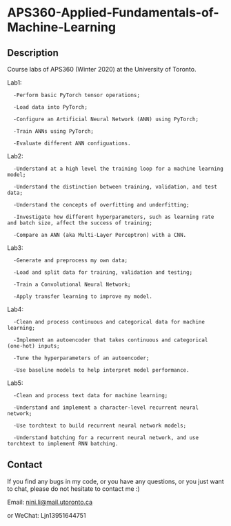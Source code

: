 # APS360-Applied-Fundamentals-of-Machine-Learning
## Description
Course labs of APS360 (Winter 2020) at the University of Toronto.

Lab1: 

      -Perform basic PyTorch tensor operations;

      -Load data into PyTorch;
      
      -Configure an Artificial Neural Network (ANN) using PyTorch;
      
      -Train ANNs using PyTorch;
      
      -Evaluate different ANN configuations.

Lab2: 

      -Understand at a high level the training loop for a machine learning model;

      -Understand the distinction between training, validation, and test data;
      
      -Understand the concepts of overfitting and underfitting;
      
      -Investigate how different hyperparameters, such as learning rate and batch size, affect the success of training;
      
      -Compare an ANN (aka Multi-Layer Perceptron) with a CNN.

Lab3: 
      
      -Generate and preprocess my own data;

      -Load and split data for training, validation and testing;
      
      -Train a Convolutional Neural Network;
      
      -Apply transfer learning to improve my model.

Lab4: 
      
      -Clean and process continuous and categorical data for machine learning;

      -Implement an autoencoder that takes continuous and categorical (one-hot) inputs;
      
      -Tune the hyperparameters of an autoencoder;
      
      -Use baseline models to help interpret model performance.

Lab5: 

      -Clean and process text data for machine learning;

      -Understand and implement a character-level recurrent neural network;
      
      -Use torchtext to build recurrent neural network models;
      
      -Understand batching for a recurrent neural network, and use torchtext to implement RNN batching.

## Contact
If you find any bugs in my code, or you have any questions, or you just want to chat, please do not hesitate to contact me :)

Email: nini.li@mail.utoronto.ca

or WeChat: Ljn13951644751
